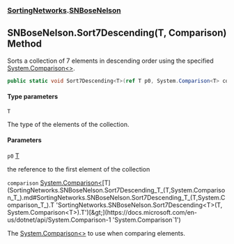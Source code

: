### [SortingNetworks](SortingNetworks.md 'SortingNetworks').[SNBoseNelson](SortingNetworks.SNBoseNelson.md 'SortingNetworks.SNBoseNelson')

## SNBoseNelson.Sort7Descending<T>(T, Comparison<T>) Method

Sorts a collection of 7 elements in descending order using the specified [System.Comparison&lt;&gt;](https://docs.microsoft.com/en-us/dotnet/api/System.Comparison-1 'System.Comparison`1').

```csharp
public static void Sort7Descending<T>(ref T p0, System.Comparison<T> comparison);
```
#### Type parameters

<a name='SortingNetworks.SNBoseNelson.Sort7Descending_T_(T,System.Comparison_T_).T'></a>

`T`

The type of the elements of the collection.
#### Parameters

<a name='SortingNetworks.SNBoseNelson.Sort7Descending_T_(T,System.Comparison_T_).p0'></a>

`p0` [T](SortingNetworks.SNBoseNelson.Sort7Descending_T_(T,System.Comparison_T_).md#SortingNetworks.SNBoseNelson.Sort7Descending_T_(T,System.Comparison_T_).T 'SortingNetworks.SNBoseNelson.Sort7Descending<T>(T, System.Comparison<T>).T')

the reference to the first element of the collection

<a name='SortingNetworks.SNBoseNelson.Sort7Descending_T_(T,System.Comparison_T_).comparison'></a>

`comparison` [System.Comparison&lt;](https://docs.microsoft.com/en-us/dotnet/api/System.Comparison-1 'System.Comparison`1')[T](SortingNetworks.SNBoseNelson.Sort7Descending_T_(T,System.Comparison_T_).md#SortingNetworks.SNBoseNelson.Sort7Descending_T_(T,System.Comparison_T_).T 'SortingNetworks.SNBoseNelson.Sort7Descending<T>(T, System.Comparison<T>).T')[&gt;](https://docs.microsoft.com/en-us/dotnet/api/System.Comparison-1 'System.Comparison`1')

The [System.Comparison&lt;&gt;](https://docs.microsoft.com/en-us/dotnet/api/System.Comparison-1 'System.Comparison`1') to use when comparing elements.